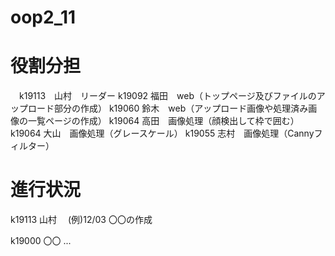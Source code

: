 # oop2_11

# 役割分担
　k19113　山村　リーダー
  k19092 福田　web（トップページ及びファイルのアップロード部分の作成）
  k19060 鈴木　web（アップロード画像や処理済み画像の⼀覧ページの作成）
  k19064 高田　画像処理（顔検出して枠で囲む）
  k19064 大山　画像処理（グレースケール）
  k19055 志村　画像処理（Cannyフィルター）

# 進行状況
k19113 山村
　(例)12/03 〇〇の作成
 
k19000 〇〇
...
